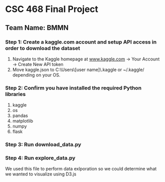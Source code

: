 # CSC 468 Final Project
## Team Name: BMMN

### Step 1: Create a kaggle.com account and setup API access in order to download the dataset
1. Navigate to the Kaggle homepage at www.kaggle.com -> Your Account -> Create New API token
2. Move kaggle.json to C:\Users\\[user name]\\.kaggle or ~/.kaggle/ depending on your OS.

### Step 2: Confirm you have installed the required Python libraries
1. kaggle
2. os
3. pandas
4. matplotlib
5. numpy
6. flask

### Step 3: Run download_data.py

### Step 4: Run explore_data.py
We used this file to perform data exlporation so we could determine what we wanted to visualize using D3.js
